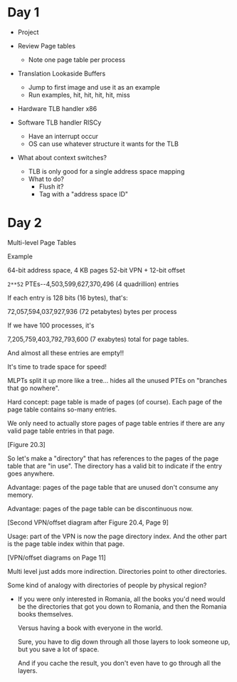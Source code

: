 # Day 1

* Project

* Review Page tables
  * Note one page table per process

* Translation Lookaside Buffers
  * Jump to first image and use it as an example
  * Run examples, hit, hit, hit, hit, miss

* Hardware TLB handler x86
* Software TLB handler RISCy
  * Have an interrupt occur
  * OS can use whatever structure it wants for the TLB

* What about context switches?
  * TLB is only good for a single address space mapping
  * What to do?
    * Flush it?
    * Tag with a "address space ID"

# Day 2

Multi-level Page Tables

Example

64-bit address space, 4 KB pages
52-bit VPN + 12-bit offset

`2**52` PTEs--4,503,599,627,370,496 (4 quadrillion) entries

If each entry is 128 bits (16 bytes), that's:

72,057,594,037,927,936 (72 petabytes) bytes per process

If we have 100 processes, it's

7,205,759,403,792,793,600 (7 exabytes) total for page tables.

And almost all these entries are empty!!

It's time to trade space for speed!

MLPTs split it up more like a tree... hides all the unused PTEs on
"branches that go nowhere".

Hard concept: page table is made of pages (of course). Each page of the
page table contains so-many entries.

We only need to actually store pages of page table entries if there are
any valid page table entries in that page.

[Figure 20.3]

So let's make a "directory" that has references to the pages of the
page table that are "in use". The directory has a valid bit to indicate
if the entry goes anywhere.

Advantage: pages of the page table that are unused don't consume any
memory.

Advantage: pages of the page table can be discontinuous now.

[Second VPN/offset diagram after Figure 20.4, Page 9]

Usage: part of the VPN is now the page directory index. And the other
part is the page table index within that page.

[VPN/offset diagrams on Page 11]

Multi level just adds more indirection. Directories point to other
directories.

Some kind of analogy with directories of people by physical region?

* If you were only interested in Romania, all the books you'd need would
  be the directories that got you down to Romania, and then the Romania
  books themselves.

  Versus having a book with everyone in the world.

  Sure, you have to dig down through all those layers to look someone
  up, but you save a lot of space.

  And if you cache the result, you don't even have to go through all the
  layers.
